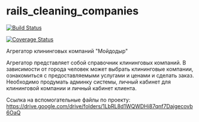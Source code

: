 # rails_cleaning_companies

[![Build Status](https://travis-ci.org/anatoliypronin/rails_cleaning_companies.svg?branch=develop)](https://travis-ci.org/anatoliypronin/rails_cleaning_companies)

[![Coverage Status](https://coveralls.io/repos/github/anatoliypronin/rails_cleaning_companies/badge.svg?branch=develop)](https://coveralls.io/github/anatoliypronin/rails_cleaning_companies?branch=develop)

Агрегатор клининговых компаний "Мойдодыр"

Агрегатор представляет собой справочник клининговых компаний. В зависимости от города человек может выбрать клининговые компании, ознакомиться с предоставляемыми услугами и ценами и сделать заказ. Необходимо продумать админку системы, личный кабинет для клининговой компании и личный кабинет клиента.
  
Ссылка на вспомогательные файлы по проекту: https://drive.google.com/drive/folders/1LbRL8d1WQWDHi87qnf7Dajgecovb6OaQ
